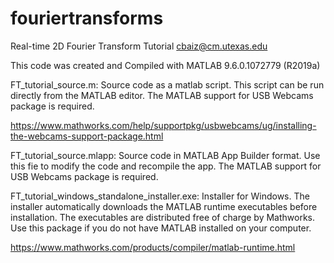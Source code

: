 # fouriertransforms
Real-time 2D Fourier Transform Tutorial
cbaiz@cm.utexas.edu

This code was created and Compiled with MATLAB 9.6.0.1072779 (R2019a)

FT_tutorial_source.m: Source code as a matlab script. This script can be run directly from the MATLAB editor. The MATLAB support for USB Webcams package is required. 

https://www.mathworks.com/help/supportpkg/usbwebcams/ug/installing-the-webcams-support-package.html

FT_tutorial_source.mlapp: Source code in MATLAB App Builder format. Use this fie to modify the code and recompile the app. The MATLAB support for USB Webcams package is required. 

FT_tutorial_windows_standalone_installer.exe: Installer for Windows. The installer automatically downloads the MATLAB runtime executables before installation. The executables are distributed free of charge by Mathworks. Use this package if you do not have MATLAB installed on your computer. 

https://www.mathworks.com/products/compiler/matlab-runtime.html
